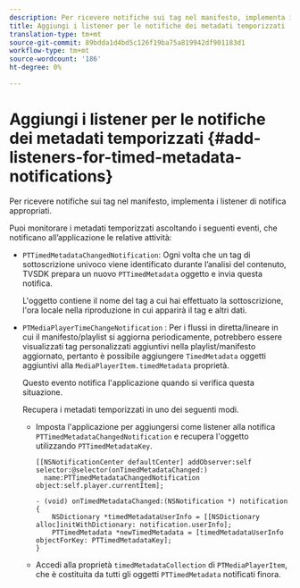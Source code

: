```yaml
---
description: Per ricevere notifiche sui tag nel manifesto, implementa i listener di notifica appropriati.
title: Aggiungi i listener per le notifiche dei metadati temporizzati
translation-type: tm+mt
source-git-commit: 89bdda1d4bd5c126f19ba75a819942df901183d1
workflow-type: tm+mt
source-wordcount: '186'
ht-degree: 0%

---
```



# Aggiungi i listener per le notifiche dei metadati temporizzati {#add-listeners-for-timed-metadata-notifications}

Per ricevere notifiche sui tag nel manifesto, implementa i listener di notifica appropriati.

Puoi monitorare i metadati temporizzati ascoltando i seguenti eventi, che notificano all’applicazione le relative attività:

* `PTTimedMetadataChangedNotification`: Ogni volta che un tag di sottoscrizione univoco viene identificato durante l’analisi del contenuto, TVSDK prepara un nuovo  `PTTimedMetadata` oggetto e invia questa notifica.

   L&#39;oggetto contiene il nome del tag a cui hai effettuato la sottoscrizione, l&#39;ora locale nella riproduzione in cui apparirà il tag e altri dati.

* `PTMediaPlayerTimeChangeNotification` : Per i flussi in diretta/lineare in cui il manifesto/playlist si aggiorna periodicamente, potrebbero essere visualizzati tag personalizzati aggiuntivi nella playlist/manifesto aggiornato, pertanto è possibile aggiungere  `TimedMetadata` oggetti aggiuntivi alla  `MediaPlayerItem.timedMetadata` proprietà.

   Questo evento notifica l&#39;applicazione quando si verifica questa situazione.

   Recupera i metadati temporizzati in uno dei seguenti modi.

   * Imposta l&#39;applicazione per aggiungersi come listener alla notifica `PTTimedMetadataChangedNotification` e recupera l&#39;oggetto utilizzando `PTTimedMetadataKey`.

      ```
      [[NSNotificationCenter defaultCenter] addObserver:self selector:@selector(onTimedMetadataChanged:)  
        name:PTTimedMetadataChangedNotification object:self.player.currentItem]; 
      
      - (void) onTimedMetadataChanged:(NSNotification *) notification { 
          NSDictionary *timedMetadataUserInfo = [[NSDictionary alloc]initWithDictionary: notification.userInfo]; 
          PTTimedMetadata *newTimedMetadata = [timedMetadataUserInfo objectForKey: PTTimedMetadataKey]; 
      }
      ```

   * Accedi alla proprietà `timedMetadataCollection` di `PTMediaPlayerItem`, che è costituita da tutti gli oggetti `PTTimedMetadata` notificati finora.